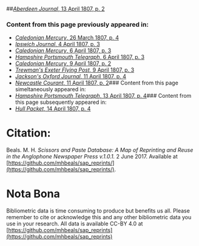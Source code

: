 ##[*Aberdeen Journal*, 13 April 1807, p. 2](https://mhbeals.github.io/sap_html/Aberdeen-Journal/Aberdeen-Journal-13-April-1807-p-2)

### Content from this page previously appeared in:
+ [*Caledonian Mercury*, 26 March 1807, p. 4](https://mhbeals.github.io/sap_html/Caledonian-Mercury/Caledonian-Mercury-26-March-1807-p-4)
+ [*Ipswich Journal*, 4 April 1807, p. 3](https://mhbeals.github.io/sap_html/Ipswich-Journal/Ipswich-Journal-4-April-1807-p-3)
+ [*Caledonian Mercury*, 6 April 1807, p. 3](https://mhbeals.github.io/sap_html/Caledonian-Mercury/Caledonian-Mercury-6-April-1807-p-3)
+ [*Hampshire Portsmouth Telegraph*, 6 April 1807, p. 3](https://mhbeals.github.io/sap_html/Hampshire-Portsmouth-Telegraph/Hampshire-Portsmouth-Telegraph-6-April-1807-p-3)
+ [*Caledonian Mercury*, 9 April 1807, p. 2](https://mhbeals.github.io/sap_html/Caledonian-Mercury/Caledonian-Mercury-9-April-1807-p-2)
+ [*Trewman's Exeter Flying Post*, 9 April 1807, p. 3](https://mhbeals.github.io/sap_html/Trewman's-Exeter-Flying-Post/Trewman's-Exeter-Flying-Post-9-April-1807-p-3)
+ [*Jackson's Oxford Journal*, 11 April 1807, p. 4](https://mhbeals.github.io/sap_html/Jackson's-Oxford-Journal/Jackson's-Oxford-Journal-11-April-1807-p-4)
+ [*Newcastle Courant*, 11 April 1807, p. 2](https://mhbeals.github.io/sap_html/Newcastle-Courant/Newcastle-Courant-11-April-1807-p-2)### Content from this page simeltaneously appeared in:
+ [*Hampshire Portsmouth Telegraph*, 13 April 1807, p. 4](https://mhbeals.github.io/sap_html/Hampshire-Portsmouth-Telegraph/Hampshire-Portsmouth-Telegraph-13-April-1807-p-4)### Content from this page subsequently appeared in:
+ [*Hull Packet*, 14 April 1807, p. 4](https://mhbeals.github.io/sap_html/Hull-Packet/Hull-Packet-14-April-1807-p-4)
                    
# Citation: 

Beals. M. H. *Scissors and Paste Database: A Map of Reprinting and Reuse in the Anglophone Newspaper Press v.1.0.1.* 2 June 2017. Available at [https://github.com/mhbeals/sap_reprints/](https://github.com/mhbeals/sap_reprints/). 
                    
# Nota Bona

Bibliometric data is time consuming to produce but benefits us all. Please remember to cite or acknowledge this and any other bibliometric data you use in your research. All data is available CC-BY 4.0 at [https://github.com/mhbeals/sap_reprints](https://github.com/mhbeals/sap_reprints)